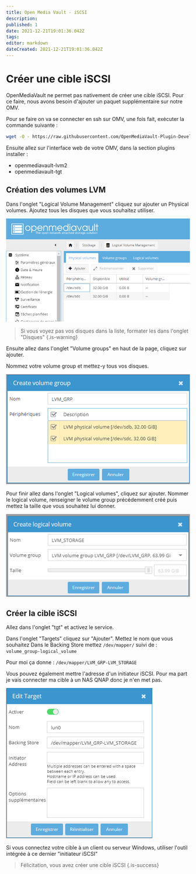 ```yaml
---
title: Open Media Vault - iSCSI
description: 
published: 1
date: 2021-12-21T19:01:36.042Z
tags: 
editor: markdown
dateCreated: 2021-12-21T19:01:36.042Z
---
```


# Créer une cible iSCSI
OpenMediaVault ne permet pas nativement de créer une cible iSCSI. Pour ce faire, nous avons besoin d'ajouter un paquet supplémentaire sur notre OMV.
 
Pour se faire on va se connecter en ssh sur OMV, une fois fait, exécuter la commande suivante :
 
```bash
wget -O - https://raw.githubusercontent.com/OpenMediaVault-Plugin-Developers/packages/master/install | bash
```
 
Ensuite allez sur l'interface web de votre OMV, dans la section plugins installer :
- openmediavault-lvm2
- openmediavault-tgt
 
## Création des volumes LVM
 
Dans l'onglet "Logical Volume Management" cliquez sur ajouter un Physical volumes. Ajoutez tous les disques que vous souhaitez utiliser.
 
![omv-cible-iscsi-1.png](/nas/omv/omv-cible-iscsi-1.png)
 
> Si vous voyez pas vos disques dans la liste, formater les dans l'onglet "Disques"
{.is-warning}
 
 
Ensuite allez dans l'onglet "Volume groups" en haut de la page, cliquez sur ajouter.
 
Nommez votre volume group et mettez-y tous vos disques.
 
![omv-cible-iscsi-2.png](/nas/omv/omv-cible-iscsi-2.png)
 
Pour finir allez dans l'onglet "Logical volumes", cliquez sur ajouter. Nommer le logical volume, renseigner le volume group précédemment créé puis mettez la taille que vous souhaitez lui donner.
 
![omv-cible-iscsi-3.png](/nas/omv/omv-cible-iscsi-3.png)
 
## Créer la cible iSCSI
 
Allez dans l'onglet "tgt" et activez le service.
 
Dans l'onglet "Targets" cliquez sur "Ajouter". Mettez le nom que vous souhaitez
Dans le Backing Store mettez `/dev/mapper/` suivi de : `volume_group-logical_volume`
 
Pour moi ça donne : `/dev/mapper/LVM_GRP-LVM_STORAGE`
 
Vous pouvez également mettre l'adresse d'un initiateur iSCSI. Pour ma part je vais connecter ma cible à un NAS QNAP donc je n'en met pas.
 
![omv-cible-iscsi-4.png](/nas/omv/omv-cible-iscsi-4.png)
 
Si vous connectez votre cible à un client ou serveur Windows, utiliser l'outil intégrée à ce dernier "initiateur iSCSI"
 
> Félicitation, vous avez créer une cible iSCSI
{.is-success}